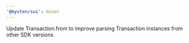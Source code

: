 ```yaml
---
'@mysten/sui': minor
---
```


Update Transaction.from to improve parsing Transaction instances from other SDK versions
